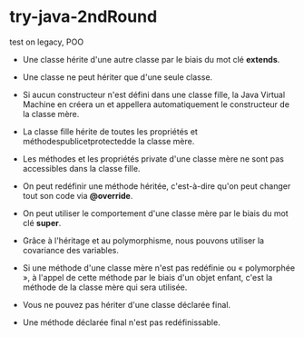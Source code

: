 # try-java-2ndRound
test on legacy, POO

- Une classe hérite d'une autre classe par le biais du mot clé **extends**. <br/>

- Une classe ne peut hériter que d'une seule classe. <br/>

- Si aucun constructeur n'est défini dans une classe fille, la Java Virtual Machine en créera un et appellera automatiquement le constructeur de la classe mère. <br/>

- La classe fille hérite de toutes les propriétés et méthodespublicetprotectedde la classe mère. <br/>

- Les méthodes et les propriétés private d'une classe mère ne sont pas accessibles dans la classe fille. <br/>

- On peut redéfinir une méthode héritée, c'est-à-dire qu'on peut changer tout son code via **@override**. <br/>

- On peut utiliser le comportement d'une classe mère par le biais du mot clé **super**. <br/>

- Grâce à l'héritage et au polymorphisme, nous pouvons utiliser la covariance des variables. <br/>

- Si une méthode d'une classe mère n'est pas redéfinie ou « polymorphée », à l'appel de cette méthode par le biais d'un objet enfant, c'est la méthode de la classe mère qui sera utilisée. <br/>

- Vous ne pouvez pas hériter d'une classe déclarée final. <br/>

- Une méthode déclarée final n'est pas redéfinissable. <br/>
